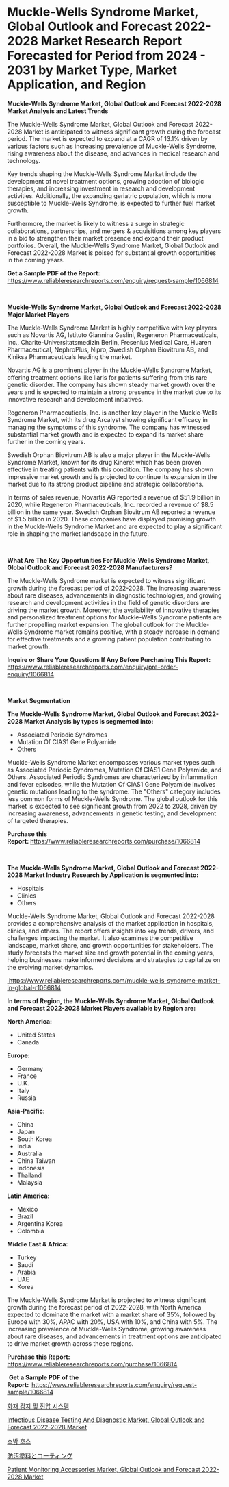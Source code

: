 <p><h1>Muckle-Wells Syndrome Market, Global Outlook and Forecast 2022-2028 Market Research Report Forecasted for Period from 2024 -  2031 by Market Type, Market Application, and Region</h1></p><p><strong>Muckle-Wells Syndrome Market, Global Outlook and Forecast 2022-2028 Market Analysis and Latest Trends</strong></p>
<p><p>The Muckle-Wells Syndrome Market, Global Outlook and Forecast 2022-2028 Market is anticipated to witness significant growth during the forecast period. The market is expected to expand at a CAGR of 13.1% driven by various factors such as increasing prevalence of Muckle-Wells Syndrome, rising awareness about the disease, and advances in medical research and technology.</p><p>Key trends shaping the Muckle-Wells Syndrome Market include the development of novel treatment options, growing adoption of biologic therapies, and increasing investment in research and development activities. Additionally, the expanding geriatric population, which is more susceptible to Muckle-Wells Syndrome, is expected to further fuel market growth.</p><p>Furthermore, the market is likely to witness a surge in strategic collaborations, partnerships, and mergers & acquisitions among key players in a bid to strengthen their market presence and expand their product portfolios. Overall, the Muckle-Wells Syndrome Market, Global Outlook and Forecast 2022-2028 Market is poised for substantial growth opportunities in the coming years.</p></p>
<p><strong>Get a Sample PDF of the Report:&nbsp;</strong> <a href="https://www.reliableresearchreports.com/enquiry/request-sample/1066814">https://www.reliableresearchreports.com/enquiry/request-sample/1066814</a></p>
<p>&nbsp;</p>
<p><strong>Muckle-Wells Syndrome Market, Global Outlook and Forecast 2022-2028 Major Market Players</strong></p>
<p><p>The Muckle-Wells Syndrome Market is highly competitive with key players such as Novartis AG, Istituto Giannina Gaslini, Regeneron Pharmaceuticals, Inc., Charite-Universitatsmedizin Berlin, Fresenius Medical Care, Huaren Pharmaceutical, NephroPlus, Nipro, Swedish Orphan Biovitrum AB, and Kiniksa Pharmaceuticals leading the market.</p><p>Novartis AG is a prominent player in the Muckle-Wells Syndrome Market, offering treatment options like Ilaris for patients suffering from this rare genetic disorder. The company has shown steady market growth over the years and is expected to maintain a strong presence in the market due to its innovative research and development initiatives.</p><p>Regeneron Pharmaceuticals, Inc. is another key player in the Muckle-Wells Syndrome Market, with its drug Arcalyst showing significant efficacy in managing the symptoms of this syndrome. The company has witnessed substantial market growth and is expected to expand its market share further in the coming years.</p><p>Swedish Orphan Biovitrum AB is also a major player in the Muckle-Wells Syndrome Market, known for its drug Kineret which has been proven effective in treating patients with this condition. The company has shown impressive market growth and is projected to continue its expansion in the market due to its strong product pipeline and strategic collaborations.</p><p>In terms of sales revenue, Novartis AG reported a revenue of $51.9 billion in 2020, while Regeneron Pharmaceuticals, Inc. recorded a revenue of $8.5 billion in the same year. Swedish Orphan Biovitrum AB reported a revenue of $1.5 billion in 2020. These companies have displayed promising growth in the Muckle-Wells Syndrome Market and are expected to play a significant role in shaping the market landscape in the future.</p></p>
<p>&nbsp;</p>
<p><strong>What Are The Key Opportunities For Muckle-Wells Syndrome Market, Global Outlook and Forecast 2022-2028 Manufacturers?</strong></p>
<p><p>The Muckle-Wells Syndrome market is expected to witness significant growth during the forecast period of 2022-2028. The increasing awareness about rare diseases, advancements in diagnostic technologies, and growing research and development activities in the field of genetic disorders are driving the market growth. Moreover, the availability of innovative therapies and personalized treatment options for Muckle-Wells Syndrome patients are further propelling market expansion. The global outlook for the Muckle-Wells Syndrome market remains positive, with a steady increase in demand for effective treatments and a growing patient population contributing to market growth.</p></p>
<p><strong>Inquire or Share Your Questions If Any Before Purchasing This Report:</strong> <a href="https://www.reliableresearchreports.com/enquiry/pre-order-enquiry/1066814">https://www.reliableresearchreports.com/enquiry/pre-order-enquiry/1066814</a></p>
<p>&nbsp;</p>
<p><strong>Market Segmentation</strong></p>
<p><strong>The Muckle-Wells Syndrome Market, Global Outlook and Forecast 2022-2028 Market Analysis by types is segmented into:</strong></p>
<p><ul><li>Associated Periodic Syndromes</li><li>Mutation Of CIAS1 Gene Polyamide</li><li>Others</li></ul></p>
<p><p>Muckle-Wells Syndrome Market encompasses various market types such as Associated Periodic Syndromes, Mutation Of CIAS1 Gene Polyamide, and Others. Associated Periodic Syndromes are characterized by inflammation and fever episodes, while the Mutation Of CIAS1 Gene Polyamide involves genetic mutations leading to the syndrome. The "Others" category includes less common forms of Muckle-Wells Syndrome. The global outlook for this market is expected to see significant growth from 2022 to 2028, driven by increasing awareness, advancements in genetic testing, and development of targeted therapies.</p></p>
<p><strong>Purchase this Report:&nbsp;</strong><a href="https://www.reliableresearchreports.com/purchase/1066814">https://www.reliableresearchreports.com/purchase/1066814</a></p>
<p>&nbsp;</p>
<p><strong>The Muckle-Wells Syndrome Market, Global Outlook and Forecast 2022-2028 Market Industry Research by Application is segmented into:</strong></p>
<p><ul><li>Hospitals</li><li>Clinics</li><li>Others</li></ul></p>
<p><p>Muckle-Wells Syndrome Market, Global Outlook and Forecast 2022-2028 provides a comprehensive analysis of the market application in hospitals, clinics, and others. The report offers insights into key trends, drivers, and challenges impacting the market. It also examines the competitive landscape, market share, and growth opportunities for stakeholders. The study forecasts the market size and growth potential in the coming years, helping businesses make informed decisions and strategies to capitalize on the evolving market dynamics.</p></p>
<p><a href="https://www.reliableresearchreports.com/muckle-wells-syndrome-market-in-global-r1066814">&nbsp;https://www.reliableresearchreports.com/muckle-wells-syndrome-market-in-global-r1066814</a></p>
<p><strong>In terms of Region, the Muckle-Wells Syndrome Market, Global Outlook and Forecast 2022-2028 Market Players available by Region are:</strong></p>
<p>
    <p> <strong> North America: </strong>
        <ul>
            <li>United States</li>
            <li>Canada</li>
        </ul>
        </p> 
    <p> <strong> Europe: </strong>
        <ul>
            <li>Germany</li>
            <li>France</li>
            <li>U.K.</li>
            <li>Italy</li>
            <li>Russia</li>
        </ul>
        </p> 
    <p> <strong> Asia-Pacific: </strong>
        <ul>
            <li>China</li>
            <li>Japan</li>
            <li>South Korea</li>
            <li>India</li>
            <li>Australia</li>
            <li>China Taiwan</li>
            <li>Indonesia</li>
            <li>Thailand</li>
            <li>Malaysia</li>
        </ul>
        </p> 
    <p> <strong> Latin America: </strong>
        <ul>
            <li>Mexico</li>
            <li>Brazil</li>
            <li>Argentina Korea</li>
            <li>Colombia</li>
        </ul>
        </p> 
    <p> <strong> Middle East & Africa: </strong>
        <ul>
            <li>Turkey</li>
            <li>Saudi</li>
            <li>Arabia</li>
            <li>UAE</li>
            <li>Korea</li>
        </ul>
    </p>
    </p>
<p><p>The Muckle-Wells Syndrome Market is projected to witness significant growth during the forecast period of 2022-2028, with North America expected to dominate the market with a market share of 35%, followed by Europe with 30%, APAC with 20%, USA with 10%, and China with 5%. The increasing prevalence of Muckle-Wells Syndrome, growing awareness about rare diseases, and advancements in treatment options are anticipated to drive market growth across these regions.</p></p>
<p><strong>Purchase this Report: </strong><a href="https://www.reliableresearchreports.com/purchase/1066814">https://www.reliableresearchreports.com/purchase/1066814</a></p>
<p>&nbsp;<strong>Get a Sample PDF of the Report:&nbsp;&nbsp;</strong><a href="https://www.reliableresearchreports.com/enquiry/request-sample/1066814">https://www.reliableresearchreports.com/enquiry/request-sample/1066814</a></p>
<p><strong></strong></p>
<p><p><a href="https://github.com/TimmyMann6767/Market-Research-Report-List-1/blob/main/970759879709.md">화재 감지 및 진압 시스템</a></p><p><a href="https://github.com/Airanohannonzb68e5pb53oc1/Market-Research-Report-List-2/blob/main/infectious-disease-testing-and-diagnostic-market-global-outlook-and-forecast-2022-2028-market.md">Infectious Disease Testing And Diagnostic Market, Global Outlook and Forecast 2022-2028 Market</a></p><p><a href="https://github.com/JeromeRtyau89966/Market-Research-Report-List-1/blob/main/371342679710.md">소방 호스</a></p><p><a href="https://github.com/bucuel854722/Market-Research-Report-List-2/blob/main/435323486088.md">防汚塗料とコーティング</a></p><p><a href="https://github.com/fiixsa/Market-Research-Report-List-2/blob/main/patient-monitoring-accessories-market-global-outlook-and-forecast-2022-2028-market.md">Patient Monitoring Accessories Market, Global Outlook and Forecast 2022-2028 Market</a></p></p>